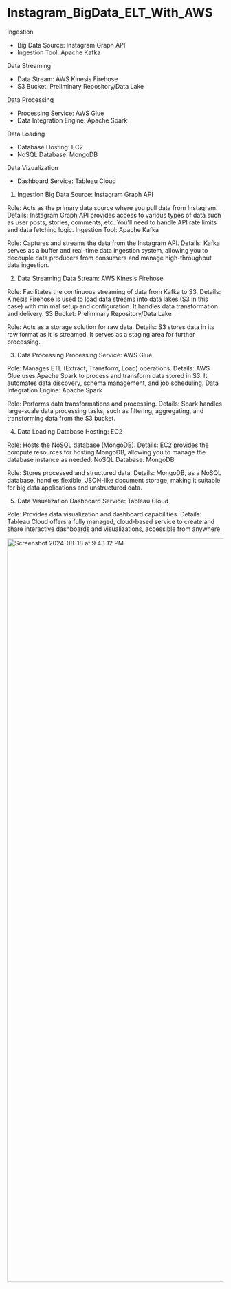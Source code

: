 # Instagram_BigData_ELT_With_AWS

Ingestion
- Big Data Source: Instagram Graph API
- Ingestion Tool: Apache Kafka
  
Data Streaming
- Data Stream: AWS Kinesis Firehose
- S3 Bucket: Preliminary Repository/Data Lake

Data Processing
- Processing Service: AWS Glue
- Data Integration Engine: Apache Spark

Data Loading
- Database Hosting: EC2
- NoSQL Database: MongoDB

Data Vizualization
- Dashboard Service: Tableau Cloud

1. Ingestion
Big Data Source: Instagram Graph API

Role: Acts as the primary data source where you pull data from Instagram.
Details: Instagram Graph API provides access to various types of data such as user posts, stories, comments, etc. You'll need to handle API rate limits and data fetching logic.
Ingestion Tool: Apache Kafka

Role: Captures and streams the data from the Instagram API.
Details: Kafka serves as a buffer and real-time data ingestion system, allowing you to decouple data producers from consumers and manage high-throughput data ingestion.

2. Data Streaming
Data Stream: AWS Kinesis Firehose

Role: Facilitates the continuous streaming of data from Kafka to S3.
Details: Kinesis Firehose is used to load data streams into data lakes (S3 in this case) with minimal setup and configuration. It handles data transformation and delivery.
S3 Bucket: Preliminary Repository/Data Lake

Role: Acts as a storage solution for raw data.
Details: S3 stores data in its raw format as it is streamed. It serves as a staging area for further processing.

3. Data Processing
Processing Service: AWS Glue

Role: Manages ETL (Extract, Transform, Load) operations.
Details: AWS Glue uses Apache Spark to process and transform data stored in S3. It automates data discovery, schema management, and job scheduling.
Data Integration Engine: Apache Spark

Role: Performs data transformations and processing.
Details: Spark handles large-scale data processing tasks, such as filtering, aggregating, and transforming data from the S3 bucket.

4. Data Loading
Database Hosting: EC2

Role: Hosts the NoSQL database (MongoDB).
Details: EC2 provides the compute resources for hosting MongoDB, allowing you to manage the database instance as needed.
NoSQL Database: MongoDB

Role: Stores processed and structured data.
Details: MongoDB, as a NoSQL database, handles flexible, JSON-like document storage, making it suitable for big data applications and unstructured data.

5. Data Visualization
Dashboard Service: Tableau Cloud

Role: Provides data visualization and dashboard capabilities.
Details: Tableau Cloud offers a fully managed, cloud-based service to create and share interactive dashboards and visualizations, accessible from anywhere.


<img width="1728" alt="Screenshot 2024-08-18 at 9 43 12 PM" src="https://github.com/user-attachments/assets/51bdd572-951b-4581-917c-12b6195f24da">
